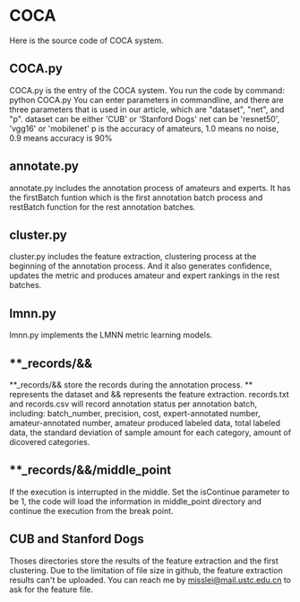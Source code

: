 # COCA
Here is the source code of COCA system.

## COCA.py
COCA.py is the entry of the COCA system.
You run the code by command: python COCA.py
You can enter parameters in commandline, and there are three parameters that is used in our article, which are "dataset", "net", and "p".
dataset can be either 'CUB' or 'Stanford Dogs'
net can be 'resnet50', 'vgg16' or 'mobilenet'
p is the accuracy of amateurs, 1.0 means no noise, 0.9 means accuracy is 90%

## annotate.py
annotate.py includes the annotation process of amateurs and experts.
It has the firstBatch funtion which is the first annotation batch process and restBatch function for the rest annotation batches.

## cluster.py
cluster.py includes the feature extraction, clustering process at the beginning of the annotation process. And it also generates confidence, updates the metric and produces amateur and expert rankings in the rest batches.

## lmnn.py
lmnn.py implements the LMNN metric learning models.

## **_records/&&
**_records/&& store the records during the annotation process. ** represents the dataset and && represents the feature extraction. 
records.txt and records.csv will record annotation status per annotation batch, including:
batch_number, precision, cost, expert-annotated number, amateur-annotated number, amateur produced labeled data, total labeled data, the standard deviation of sample amount for each category, amount of dicovered categories.

## **_records/&&/middle_point
If the execution is interrupted in the middle. Set the isContinue parameter to be 1, the code will load the information in middle_point directory and continue the execution from the break point.

## CUB and Stanford Dogs
Thoses directories store the results of the feature extraction and the first clustering. Due to the limitation of file size in github, the feature extraction results can't be uploaded.
You can reach me by misslei@mail.ustc.edu.cn to ask for the feature file.

